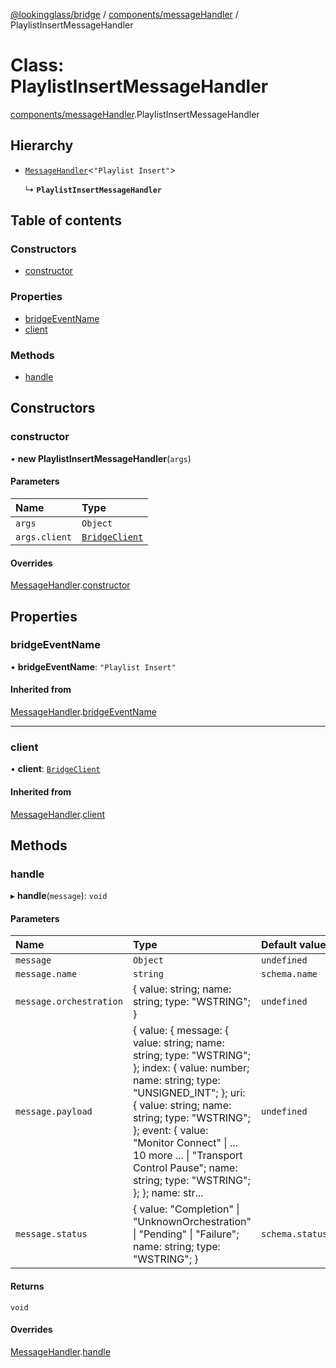 [@lookingglass/bridge](../README.md) / [components/messageHandler](../modules/components_messageHandler.md) / PlaylistInsertMessageHandler

# Class: PlaylistInsertMessageHandler

[components/messageHandler](../modules/components_messageHandler.md).PlaylistInsertMessageHandler

## Hierarchy

- [`MessageHandler`](components_messageHandler.MessageHandler.md)<``"Playlist Insert"``\>

  ↳ **`PlaylistInsertMessageHandler`**

## Table of contents

### Constructors

- [constructor](components_messageHandler.PlaylistInsertMessageHandler.md#constructor)

### Properties

- [bridgeEventName](components_messageHandler.PlaylistInsertMessageHandler.md#bridgeeventname)
- [client](components_messageHandler.PlaylistInsertMessageHandler.md#client)

### Methods

- [handle](components_messageHandler.PlaylistInsertMessageHandler.md#handle)

## Constructors

### constructor

• **new PlaylistInsertMessageHandler**(`args`)

#### Parameters

| Name | Type |
| :------ | :------ |
| `args` | `Object` |
| `args.client` | [`BridgeClient`](client_BridgeClient.BridgeClient.md) |

#### Overrides

[MessageHandler](components_messageHandler.MessageHandler.md).[constructor](components_messageHandler.MessageHandler.md#constructor)

## Properties

### bridgeEventName

• **bridgeEventName**: ``"Playlist Insert"``

#### Inherited from

[MessageHandler](components_messageHandler.MessageHandler.md).[bridgeEventName](components_messageHandler.MessageHandler.md#bridgeeventname)

___

### client

• **client**: [`BridgeClient`](client_BridgeClient.BridgeClient.md)

#### Inherited from

[MessageHandler](components_messageHandler.MessageHandler.md).[client](components_messageHandler.MessageHandler.md#client)

## Methods

### handle

▸ **handle**(`message`): `void`

#### Parameters

| Name | Type | Default value |
| :------ | :------ | :------ |
| `message` | `Object` | `undefined` |
| `message.name` | `string` | `schema.name` |
| `message.orchestration` | { value: string; name: string; type: "WSTRING"; } | `undefined` |
| `message.payload` | { value: { message: { value: string; name: string; type: "WSTRING"; }; index: { value: number; name: string; type: "UNSIGNED\_INT"; }; uri: { value: string; name: string; type: "WSTRING"; }; event: { value: "Monitor Connect" \| ... 10 more ... \| "Transport Control Pause"; name: string; type: "WSTRING"; }; }; name: str... | `undefined` |
| `message.status` | { value: "Completion" \| "UnknownOrchestration" \| "Pending" \| "Failure"; name: string; type: "WSTRING"; } | `schema.status` |

#### Returns

`void`

#### Overrides

[MessageHandler](components_messageHandler.MessageHandler.md).[handle](components_messageHandler.MessageHandler.md#handle)
